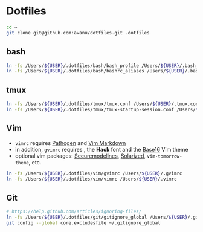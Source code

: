 # Dotfiles

```bash
cd ~
git clone git@github.com:avanu/dotfiles.git .dotfiles
```

## bash
```bash
ln -fs /Users/${USER}/.dotfiles/bash/bash_profile /Users/${USER}/.bash_profile
ln -fs /Users/${USER}/.dotfiles/bash/bashrc_aliases /Users/${USER}/.bashrc_aliases
```

## tmux
```bash
ln -fs /Users/${USER}/.dotfiles/tmux/tmux.conf /Users/${USER}/.tmux.conf
ln -fs /Users/${USER}/.dotfiles/tmux/tmux-startup-session.conf /Users/${USER}/.tmux-startup-session.conf
```

## Vim
- `vimrc` requires [Pathogen](https://github.com/tpope/vim-pathogen) and [Vim Markdown](https://github.com/plasticboy/vim-markdown)
- in addition, `gvimrc` requires , the **Hack** font and the [Base16](https://github.com/chriskempson/base16-vim) Vim theme
- optional vim packages: [Securemodelines](https://github.com/ciaranm/securemodelines), [Solarized](https://github.com/altercation/vim-colors-solarized), `vim-tomorrow-theme`, etc.

```bash
ln -fs /Users/${USER}/.dotfiles/vim/gvimrc /Users/${USER}/.gvimrc
ln -fs /Users/${USER}/.dotfiles/vim/vimrc /Users/${USER}/.vimrc
```

## Git
```bash
# https://help.github.com/articles/ignoring-files/
ln -fs /Users/${USER}/.dotfiles/git/gitignore_global /Users/${USER}/.gitignore_global
git config --global core.excludesfile ~/.gitignore_global
```
